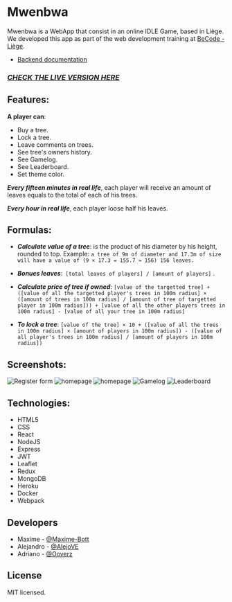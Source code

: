 # Mwenbwa
Mwenbwa is a  WebApp that consist in an online IDLE Game, based in Liège. We developed this app as part of the web development training at [BeCode - Liège](https://becode.org/learn/junior-web-developer/).

- 	[Backend documentation](https://github.com/Maxime-Bott/mwenbwa_mern/tree/main/src/server)

### [***CHECK THE LIVE VERSION HERE***](https://mwenbwa-jepsens-4-27.herokuapp.com/)

## Features:

**A player can**:

- Buy a tree.
- Lock a tree.
- Leave comments on trees.
- See tree's owners history.
- See Gamelog.
- See Leaderboard.
- Set theme color.

***Every fifteen minutes in real life***, each player will receive an amount of leaves equals to the total of each of his trees.

***Every hour in real life***, each player loose half his leaves.
    

## Formulas:
- ***Calculate value of a tree***:  is the product of his diameter by his height, rounded to top. Example:  ```a tree of 9m of diameter and 17.3m of size will have a value of (9 × 17.3 = 155.7 ≈ 156) 156 leaves.```

- ***Bonues leaves***:``` [total leaves of players] / [amount of players]```
.
- ***Calculate price of tree if owned***: ```[value of the targetted tree] + ([value of all the targetted player's trees in 100m radius] × ([amount of trees in 100m radius] / [amount of tree of targetted player in 100m radius])) + [value of all the other players trees in 100m radius] - [value of all your tree in 100m radius]```
- ***To lock a tree***: ```[value of the tree] × 10 + ([value of all the trees in 100m radius] × [amount of players in 100m radius]) - ([value of all player's trees in 100m radius] / [amount of players in 100m radius])```

## Screenshots:
![Register form](https://user-images.githubusercontent.com/59319966/119865783-528e9e80-bf1c-11eb-9b53-377bb24cae6c.png "Register form")
![homepage](https://user-images.githubusercontent.com/59319966/119865774-4dc9ea80-bf1c-11eb-9ff5-7b344db9112e.png "homepage")
![homepage](https://user-images.githubusercontent.com/59319966/119865777-502c4480-bf1c-11eb-9057-c3255c48cc2c.png "homepage")
![Gamelog](https://user-images.githubusercontent.com/59319966/119865739-4571af80-bf1c-11eb-8dc7-1b09e77c1204.png "Gamelog")
![Leaderboard](https://user-images.githubusercontent.com/59319966/119865763-4b679080-bf1c-11eb-89e6-cebfe1a11aa2.png "Leaderboard")

## Technologies:
- HTML5
- CSS
- React
- NodeJS
- Express
- JWT
- Leaflet
- Redux
- MongoDB
- Heroku
- Docker
- Webpack

## Developers
- Maxime - [@Maxime-Bott](https://github.com/Maxime-Bott)
- Alejandro - [@AlejoVE](https://github.com/AlejoVE)
- Adriano - [@Ooverz](https://github.com/Ooverz)

## License
MIT licensed.